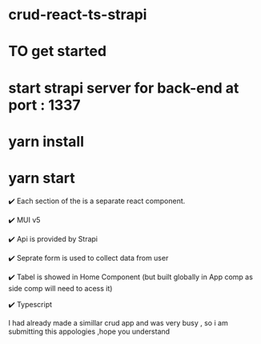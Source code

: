 # crud-react-ts-strapi
# TO get started 
# start strapi server for back-end at port : 1337
# yarn install 
# yarn start 
 


✔️ Each section of the is a separate react component.
  
✔️ MUI v5  

✔️ Api is provided by Strapi  

✔️ Seprate form is used to collect data from user

✔️ Tabel is showed in Home Component (but built globally in App comp as side comp will need to acess it)

✔️ Typescript 

I had already made a simillar crud app and was very busy , so i am submitting this appologies ,hope you understand
